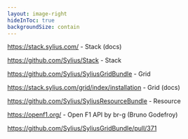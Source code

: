 ```yaml
---
layout: image-right
hideInToc: true
backgroundSize: contain
---
```


https://stack.sylius.com/ - Stack (docs)

https://github.com/Sylius/Stack  - Stack 

https://github.com/Sylius/SyliusGridBundle  - Grid

https://stack.sylius.com/grid/index/installation  - Grid (docs)

https://github.com/Sylius/SyliusResourceBundle - Resource

https://openf1.org/ - Open F1 API by br-g (Bruno Godefroy)

https://github.com/Sylius/SyliusGridBundle/pull/371